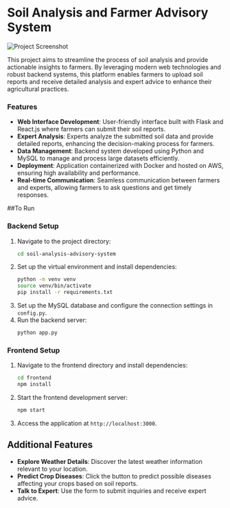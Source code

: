 # Soil Analysis and Farmer Advisory System

![Project Screenshot](path/to/your/image.jpg)

This project aims to streamline the process of soil analysis and provide actionable insights to farmers. By leveraging modern web technologies and robust backend systems, this platform enables farmers to upload soil reports and receive detailed analysis and expert advice to enhance their agricultural practices.

### Features

- **Web Interface Development**: User-friendly interface built with Flask and React.js where farmers can submit their soil reports.
- **Expert Analysis**: Experts analyze the submitted soil data and provide detailed reports, enhancing the decision-making process for farmers.
- **Data Management**: Backend system developed using Python and MySQL to manage and process large datasets efficiently.
- **Deployment**: Application containerized with Docker and hosted on AWS, ensuring high availability and performance.
- **Real-time Communication**: Seamless communication between farmers and experts, allowing farmers to ask questions and get timely responses.


##To Run

### Backend Setup

1. Navigate to the project directory:
   ```bash
   cd soil-analysis-advisory-system
   ```
2. Set up the virtual environment and install dependencies:
   ```bash
   python -m venv venv
   source venv/bin/activate
   pip install -r requirements.txt
   ```
3. Set up the MySQL database and configure the connection settings in `config.py`.
4. Run the backend server:
   ```bash
   python app.py
   ```

### Frontend Setup

1. Navigate to the frontend directory and install dependencies:
   ```bash
   cd frontend
   npm install
   ```
2. Start the frontend development server:
   ```bash
   npm start
   ```
3. Access the application at `http://localhost:3000`.

## Additional Features

- **Explore Weather Details**: Discover the latest weather information relevant to your location.
- **Predict Crop Diseases**: Click the button to predict possible diseases affecting your crops based on soil reports.
- **Talk to Expert**: Use the form to submit inquiries and receive expert advice.
